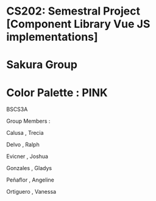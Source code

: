 # CS202: Semestral Project [Component Library Vue JS implementations]
# Sakura Group
# Color Palette : PINK
BSCS3A

Group Members :

Calusa , Trecia

Delvo , Ralph 

Evicner , Joshua

Gonzales , Gladys

Peñaflor , Angeline

Ortiguero , Vanessa




